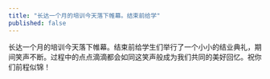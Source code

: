 ```yaml
---
title: "长达一个月的培训今天落下帷幕。结束前给学"
published: false
---
```

长达一个月的培训今天落下帷幕。结束前给学生们举行了一个小小的结业典礼，期间笑声不断。过程中的点点滴滴都会如同这笑声般成为我们共同的美好回忆。祝你们前程似锦！